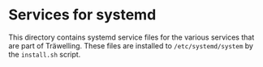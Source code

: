# Services for systemd

This directory contains systemd service files for the various services that are part of Träwelling.
These files are installed to `/etc/systemd/system` by the `install.sh` script.
